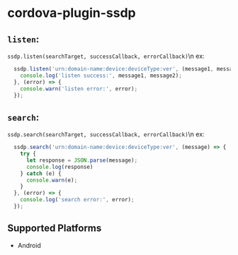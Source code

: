 # cordova-plugin-ssdp

## `listen`:
`ssdp.listen(searchTarget, successCallback, errorCallback)`\n
ex:
```javascript
  ssdp.listen('urn:domain-name:device:deviceType:ver', (message1, message2) => {
    console.log('listen success:', message1, message2);
  }, (error) => {
    console.warn('listen error:', error);
  });
```

## `search`: 
`ssdp.search(searchTarget, successCallback, errorCallback)`\n
ex:
```javascript
  ssdp.search('urn:domain-name:device:deviceType:ver', (message) => {
    try {
      let response = JSON.parse(message);
      console.log(response)
    } catch (e) {
      console.warn(e);
    }
  }, (error) => {
    console.log('search error:', error);
  });
```

## Supported Platforms
- Android
